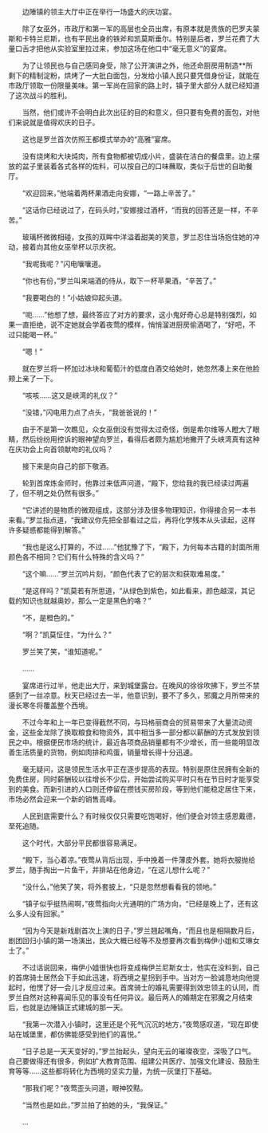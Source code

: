 　　边陲镇的领主大厅中正在举行一场盛大的庆功宴。

　　除了女巫外，市政厅和第一军的高层也全员出席，有原本就是贵族的巴罗夫蒙斯和卡特兰尼斯，也有平民出身的铁斧和凯莫斯垂尔。特别是后者，罗兰花费了大量口舌才把他从实验室里拉过来，参加这场在他口中“毫无意义”的宴席。

　　为了让领民也与自己感同身受，除了公开演讲之外，他还命厨房用制造**所剩下的精制淀粉，烘烤了一大批白面包，分发给小镇人民只要凭借身份证，就能在市政厅领取一份限量美味。第一军尚在回家的路上时，镇子里大部分人就已经知道了这次战斗的胜利。

　　当然，他们或许不会明白此次出征的目的和意义，但只要有免费的面包，对他们来说就是值得欢庆的日子。

　　这也是罗兰首次仿照王都模式举办的“高雅”宴席。

　　没有烧烤和大块炖肉，所有食物都被切成小片，盛装在洁白的餐盘里。边上摆放的盆子里装着各式各样的佐料，可以按自己的口味蘸取，类似于后世的自助餐厅。

　　“欢迎回来，”他端着两杯果酒走向安娜，“一路上辛苦了。”

　　“这话你已经说过了，在码头时，”安娜接过酒杯，“而我的回答还是一样，不辛苦。”

　　玻璃杯微微相碰，女孩的双眸中洋溢着甜美的笑意，罗兰忍住当场抱住她的冲动，接着向其他女巫举杯以示庆祝。

　　“我呢我呢？”闪电嚷嚷道。

　　“你也有份，”罗兰叫来端酒的侍从，取下一杯苹果酒，“辛苦了。”

　　“我要喝白的！”小姑娘仰起头道。

　　“呃……”他想了想，最终答应了对方的要求，这小鬼好奇心总是特别强烈，如果一直拒绝，说不定她就会学着夜莺的模样，悄悄溜进厨房偷酒喝了，“好吧，不过只能喝一杯。”

　　“嗯！”

　　就在罗兰将一杯加过冰块和葡萄汁的低度白酒交给她时，她忽然凑上来在他脸颊上亲了一下。

　　“咳咳……这又是峡湾的礼仪？”

　　“没错，”闪电用力点了点头，“我爸爸说的！”

　　由于不是第一次瞧见，众女巫倒没有觉得太过奇怪，倒是希尔维等人瞪大了眼睛，然后纷纷用控诉的眼神望向罗兰，看得后者颇为尴尬地撇开了头峡湾真有这种在庆功会上向首领献吻的礼仪吗？

　　接下来是向自己的部下敬酒。

　　轮到首席炼金师时，他靠过来低声问道，“殿下，您给我的我已经读过两遍了，但不明之处仍然有很多。”

　　“它讲述的是物质的微观组成，这部分涉及很多物理知识，你得接合另一本书来看。”罗兰指点道，“我建议你先把全部看过之后，再将化学残本从头读起，这样许多疑惑都能得到解答。”

　　“我也是这么打算的，不过……”他犹豫了下，“殿下，为何每本古籍的封面所用颜色各不相同？它们有什么特殊的含义吗？”

　　“这个嘛……”罗兰沉吟片刻，“颜色代表了它的层次和获取难易度。”

　　“是这样吗？”凯莫若有所思道，“从绿色到紫色，如此看来，颜色越深，其记载的知识也就越奥妙，那么一定是黑色的咯？”

　　“不，是橙色的。”

　　“啊？”凯莫怔住，“为什么？”

　　罗兰笑了笑，“谁知道呢。”

　　……

　　宴席进行过半，他走出大厅，来到城堡露台。在晚风的徐徐吹拂下，罗兰不禁感到了一丝凉意。秋天已经过去一半，他意识到，要不了多久，邪魔之月所带来的漫长寒冬将覆盖整个西境。

　　不过今年和上一年已变得截然不同，与玛格丽商会的贸易带来了大量流动资金，这些金龙除了换取粮食和物资外，其中相当多一部分都以薪酬的方式发放到领民之中。根据便民市场的统计，最近各项商品销量都有不少增长，而一些能明显改善生活质量的货物，例如肉排和鸡蛋，销量增长得十分迅速。

　　毫无疑问，这是领民生活水平正在逐步提高的表现。特别是原住民拥有全新的免费住房，同时薪酬较以往增长不少后，开始尝试购买平时只有在节日时才能享受到的美食。而新引进的人口则还停留在攒钱买房阶段，等到他们能稳定居住下来，市场必然会迎来一个新的销售高峰。

　　人民到底需要什么？有时候仅仅只需要吃饱喝好，他们便会对领主感恩戴德，至死追随。

　　这个时代，大部分平民都很容易满足。

　　“殿下，当心着凉。”夜莺从背后出现，手中挽着一件薄皮外套。她将衣服抛给罗兰，随手掏出一片鱼干，并排站在他身边，“在这儿想什么呢？”

　　“没什么，”他笑了笑，将外套披上，“只是忽然想看看我的领地。”

　　“镇子似乎挺热闹啊，”夜莺指向火光通明的广场方向，“已经是晚上了，还有这么多人没有回家。”

　　“因为今天是新戏剧首次上演的日子，”罗兰翘起嘴角，“而且也是相隔数月后，剧团回归小镇的第一场演出，民众大概已经等不及想要再次看到梅伊小姐和艾琳女士了。”

　　不过话说回来，梅伊小姐很快也将变成梅伊兰尼斯女士，他实在没料到，自己的首席骑士居然会下手如此迅速，将西境之星拐到手中。当对方一脸诚恳地向他提起时，他愣了好一会儿才反应过来。首席骑士的婚礼需要得到效忠领主的认同，而罗兰自然对这种喜闻乐见的事没有任何异议。最后两人的婚期定在邪魔之月结束后，也就是边陲镇正式建城的那一天。

　　“我第一次潜入小镇时，这里还是个死气沉沉的地方，”夜莺感叹道，“现在即使站在城堡里，都仿佛能感受到他们的喜悦。”

　　“日子总是一天天变好的，”罗兰抬起头，望向无云的璀璨夜空，深吸了口气。自己要做得还有很多，例如扩大教育范围、组建公共医疗、加强文化建设、鼓励生育等等……这些都将转化为西境的坚实力量，为统一灰堡打下基础。

　　“那我们呢？”夜莺歪头问道，眼神狡黠。

　　“当然也是如此，”罗兰拍了拍她的头，“我保证。”

　　...
